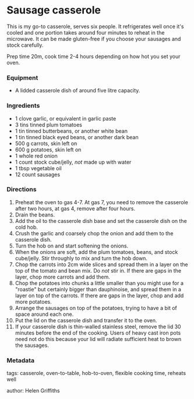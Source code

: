 # Sausage casserole

This is my go-to casserole, serves six people.  It refrigerates well once it's cooled and one portion takes around four minutes to reheat in the microwave.  It can be made gluten-free if you choose your sausages and stock carefully.

Prep time 20m, cook time 2-4 hours depending on how hot you set your oven.

### Equipment

* A lidded casserole dish of around five litre capacity.

### Ingredients

* 1 clove garlic, or equivalent in garlic paste
* 3 tins tinned plum tomatoes
* 1 tin tinned butterbeans, or another white bean
* 1 tin tinned black eyed beans, or another dark bean
* 500 g carrots, skin left on
* 600 g potatoes, skin left on
* 1 whole red onion
* 1 count stock cube/jelly, *not* made up with water
* 1 tbsp vegetable oil
* 12 count sausages

### Directions

1. Preheat the oven to gas 4-7. At gas 7, you need to remove the casserole after two hours, at gas 4, remove after four hours.
2. Drain the beans.
3. Add the oil to the casserole dish base and set the casserole dish on the cold hob.
4. Crush the garlic and coarsely chop the onion and add them to the casserole dish.
5. Turn the hob on and start softening the onions.
6. When the onions are soft, add the plum tomatoes, beans, and stock cube/jelly. Stir throughly to mix and turn the hob down.
7. Chop the carrots into 2cm wide slices and spread them in a layer on the top of the tomato and bean mix. Do *not* stir in. If there are gaps in the layer, chop more carrots and add them.
8. Chop the potatoes into chunks a little smaller than you might use for a "roastie" but certainly bigger than dauphinoise, and spread them in a layer on top of the carrots. If there are gaps in the layer, chop and add more potatoes.
9. Arrange the sausages on top of the potatoes, trying to have a bit of space around each one.
10. Put the lid on the casserole dish and transfer it to the oven.
11. If your casserole dish is thin-walled stainless steel, remove the lid 30 minutes before the end of the cooking.  Users of heavy cast iron pots need not do this because your lid will radiate sufficient heat to brown the sausages.

### Metadata

tags: casserole, oven-to-table, hob-to-oven, flexible cooking time, reheats well

author: Helen Griffiths 

